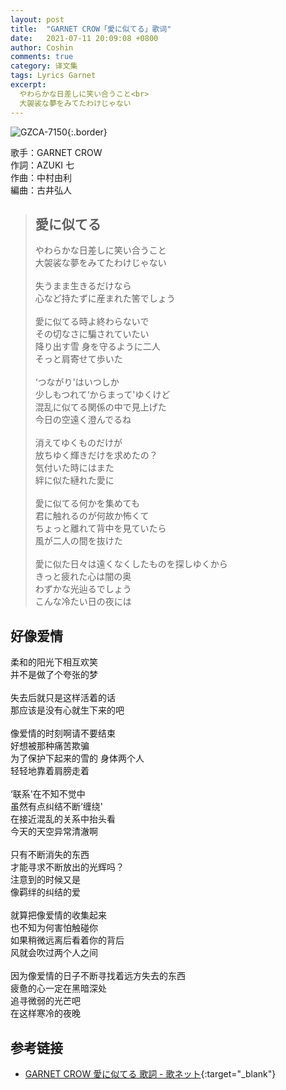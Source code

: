 ```yaml
---
layout: post
title:  "GARNET CROW「愛に似てる」歌词"
date:   2021-07-11 20:09:08 +0800
author: Coshin
comments: true
category: 译文集
tags: Lyrics Garnet
excerpt:
  やわらかな日差しに笑い合うこと<br>
  大袈裟な夢をみてたわけじゃない
---
```

![GZCA-7150](https://ganekuro.github.io/images/discography/single/GZCA-7150.jpg){:.border}

歌手：GARNET CROW<br>
作詞：AZUKI 七<br>
作曲：中村由利<br>
編曲：古井弘人

<blockquote class="original">
  <h2>愛に似てる</h2>
  <p>
    やわらかな日差しに笑い合うこと<br>
    大袈裟な夢をみてたわけじゃない<br>
    <br>
    失うまま生きるだけなら<br>
    心など持たずに産まれた筈でしょう<br>
    <br>
    愛に似てる時よ終わらないで<br>
    その切なさに騙されていたい<br>
    降り出す雪 身を守るように二人<br>
    そっと肩寄せて歩いた<br>
    <br>
    ‘つながり'はいつしか<br>
    少しもつれて‘からまって'ゆくけど<br>
    混乱に似てる関係の中で見上げた<br>
    今日の空遠く澄んでるね<br>
    <br>
    消えてゆくものだけが<br>
    放ちゆく輝きだけを求めたの？<br>
    気付いた時にはまた<br>
    絆に似た縺れた愛に<br>
    <br>
    愛に似てる何かを集めても<br>
    君に触れるのが何故か怖くて<br>
    ちょっと離れて背中を見ていたら<br>
    風が二人の間を抜けた<br>
    <br>
    愛に似た日々は遠くなくしたものを探しゆくから<br>
    きっと疲れた心は闇の奥<br>
    わずかな光辿るでしょう<br>
    こんな冷たい日の夜には
  </p>
</blockquote>

<div class="translation">
  <h2>好像爱情</h2>
  <p>
    柔和的阳光下相互欢笑<br>
    并不是做了个夸张的梦<br>
    <br>
    失去后就只是这样活着的话<br>
    那应该是没有心就生下来的吧<br>
    <br>
    像爱情的时刻啊请不要结束<br>
    好想被那种痛苦欺骗<br>
    为了保护下起来的雪的 身体两个人<br>
    轻轻地靠着肩膀走着<br>
    <br>
    ‘联系'在不知不觉中<br>
    虽然有点纠结不断‘缠绕'<br>
    在接近混乱的关系中抬头看<br>
    今天的天空异常清澈啊<br>
    <br>
    只有不断消失的东西<br>
    才能寻求不断放出的光辉吗？<br>
    注意到的时候又是<br>
    像羁绊的纠结的爱<br>
    <br>
    就算把像爱情的收集起来<br>
    也不知为何害怕触碰你<br>
    如果稍微远离后看着你的背后<br>
    风就会吹过两个人之间<br>
    <br>
    因为像爱情的日子不断寻找着远方失去的东西<br>
    疲惫的心一定在黑暗深处<br>
    追寻微弱的光芒吧<br>
    在这样寒冷的夜晚
  </p>
</div>

## 参考链接

* [GARNET CROW 愛に似てる 歌詞 - 歌ネット](https://www.uta-net.com/song/83260/){:target="_blank"}
